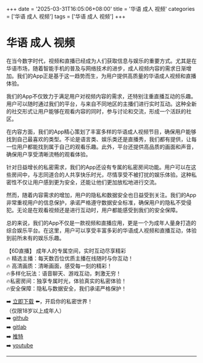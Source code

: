 +++
date = '2025-03-31T16:05:06+08:00'
title = '华语 成人 视频'
categories = ['华语 成人 视频']
tags = ['华语 成人 视频']
+++

# 华语 成人 视频

在当今数字时代，视频和直播已经成为人们获取信息与娱乐的重要方式。尤其是在华语市场，随着智能手机的普及与网络技术的进步，成人视频内容的需求日渐增加。我们的App正是基于这一趋势而生，为用户提供高质量的华语成人视频和直播体验。

我们的App不仅致力于满足用户对视频内容的需求，还特别注重直播互动的乐趣。用户可以随时通过我们的平台，与来自不同地区的主播们进行实时互动。这种全新的社交形式让用户能够在观看内容的同时，参与讨论和交流，形成一个活跃的社区。

在内容方面，我们的App精心策划了丰富多样的华语成人视频节目，确保用户能够找到自己最喜欢的类型。不论是语言类、娱乐类还是直播秀，我们都有提供，让每一位用户都能找到属于自己的观看乐趣。此外，平台还提供高品质的画面和声音，确保用户享受清晰流畅的观看体验。

针对日益增长的私密需求，我们的App还设有专属的私密房间功能。用户可以在这些房间中，与志同道合的人共享快乐时光，尽情享受不被打扰的娱乐体验。这种私密性不仅让用户感到更为安全，还能让他们更加放松地进行交流。

然而，随着内容需求的增加，用户的隐私和数据安全也日益受到关注。我们的App非常重视用户的信息保护，承诺严格遵守数据安全标准，确保用户的隐私不受侵犯。无论是在观看视频还是进行互动时，用户都能感受到我们的安全保障。

总的来说，我们的App不仅是一款视频和直播应用，更是一个为成年人量身打造的综合娱乐平台。在这里，用户可以享受丰富多彩的华语成人视频和直播互动，体验到前所未有的娱乐乐趣。

【6D直播】
成年人的专属空间，实时互动尽享精彩  
🔥 精选主播：每天数百位优质主播在线随时与你互动！  
🔥 高清画质：清晰画面，感受每一刻的精彩！  
🔥多样化玩法：语音聊天、游戏互动，刺激无穷！  
🔥私密房间：独享专属时光，体验真实的私密体验！  
🔥安全保障：隐私与数据安全，我们承诺严格保护！  

➡️ [立即下载](https://down123.s3.ap-east-1.amazonaws.com/down/down.html?channelCode=blog) ⬅️，开启你的私密世界！  
（仅限18岁以上成年人）  
➡️ [github](https://aldult-live.github.io/)  
➡️ [gitlab](https://seo-09598d.gitlab.io/)  
➡️ [推特](https://x.com/wegame33)  
➡️ [youtube](https://www.youtube.com/@6Dlive)  

---
